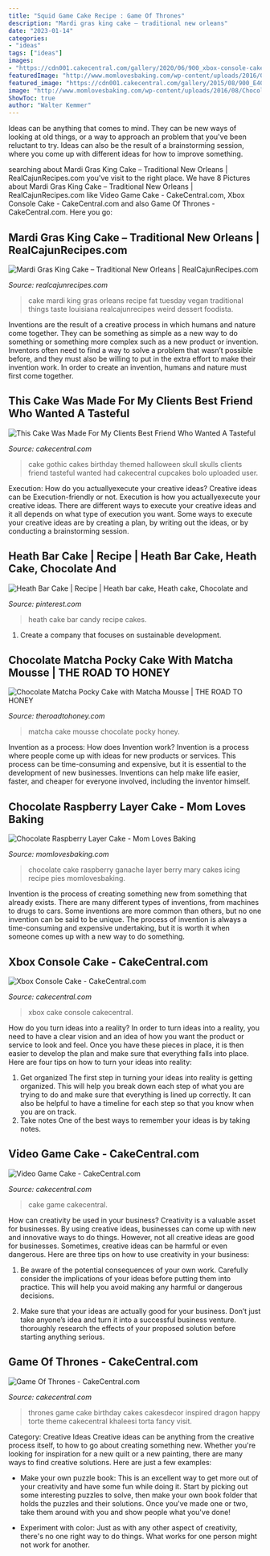 ```yaml
---
title: "Squid Game Cake Recipe : Game Of Thrones"
description: "Mardi gras king cake – traditional new orleans"
date: "2023-01-14"
categories:
- "ideas"
tags: ["ideas"]
images:
- "https://cdn001.cakecentral.com/gallery/2020/06/900_xbox-console-cake-873997xEwK2.jpg"
featuredImage: "http://www.momlovesbaking.com/wp-content/uploads/2016/08/Chocolate-Raspberry-Layer-Cake-SQ.jpg"
featured_image: "https://cdn001.cakecentral.com/gallery/2015/08/900_E40qeYTRVh-video-game-cake.jpg"
image: "http://www.momlovesbaking.com/wp-content/uploads/2016/08/Chocolate-Raspberry-Layer-Cake-SQ.jpg"
ShowToc: true
author: "Walter Kemmer"
---
```



Ideas can be anything that comes to mind. They can be new ways of looking at old things, or a way to approach an problem that you've been reluctant to try. Ideas can also be the result of a brainstorming session, where you come up with different ideas for how to improve something.

	

		
searching about Mardi Gras King Cake – Traditional New Orleans | RealCajunRecipes.com you've visit to the right place. We have 8 Pictures about Mardi Gras King Cake – Traditional New Orleans | RealCajunRecipes.com like Video Game Cake - CakeCentral.com, Xbox Console Cake - CakeCentral.com and also Game Of Thrones - CakeCentral.com. Here you go:
		
    
## Mardi Gras King Cake – Traditional New Orleans | RealCajunRecipes.com

<img loading=lazy src="https://www.realcajunrecipes.com/wp-content/uploads/2003/01/kingcake-delicious.jpg" onerror="this.onerror=null;this.src='https://tse1.mm.bing.net/th?id=OIP._6bRsyFjkUGqOc5E9OSnowHaE7&amp;pid=15.1';" alt="Mardi Gras King Cake – Traditional New Orleans | RealCajunRecipes.com">

_Source: realcajunrecipes.com_

>cake mardi king gras orleans recipe fat tuesday vegan traditional things taste louisiana realcajunrecipes weird dessert foodista. 

	

Inventions are the result of a creative process in which humans and nature come together. They can be something as simple as a new way to do something or something more complex such as a new product or invention. Inventors often need to find a way to solve a problem that wasn’t possible before, and they must also be willing to put in the extra effort to make their invention work. In order to create an invention, humans and nature must first come together.

    
## This Cake Was Made For My Clients Best Friend Who Wanted A Tasteful

<img loading=lazy src="http://cdn001.cakecentral.com/gallery/2015/03/900_800771FY3J_this-cake-was-made-for-my-clients-best-friend-who-wanted-a-tasteful-gothic-themed-cake-that-had-red-black-and-skulls-so-this-is-what-i-ca.jpg" onerror="this.onerror=null;this.src='https://tse3.mm.bing.net/th?id=OIP.-JzrwDdLBQTBdx3XZt4ooAHaKK&amp;pid=15.1';" alt="This Cake Was Made For My Clients Best Friend Who Wanted A Tasteful">

_Source: cakecentral.com_

>cake gothic cakes birthday themed halloween skull skulls clients friend tasteful wanted had cakecentral cupcakes bolo uploaded user. 

	

Execution: How do you actuallyexecute your creative ideas?
Creative ideas can be Execution-friendly or not. Execution is how you actuallyexecute your creative ideas. There are different ways to execute your creative ideas and it all depends on what type of execution you want. Some ways to execute your creative ideas are by creating a plan, by writing out the ideas, or by conducting a brainstorming session.

    
## Heath Bar Cake | Recipe | Heath Bar Cake, Heath Cake, Chocolate And

<img loading=lazy src="https://i.pinimg.com/736x/d8/c2/ae/d8c2aea57c06ea963370b2cb414a8b5c.jpg" onerror="this.onerror=null;this.src='https://tse3.mm.bing.net/th?id=OIP.GzzAL1tkAV2MFHDI6QjRBQHaJ3&amp;pid=15.1';" alt="Heath Bar Cake | Recipe | Heath bar cake, Heath cake, Chocolate and">

_Source: pinterest.com_

>heath cake bar candy recipe cakes. 

	

1. Create a company that focuses on sustainable development.

    
## Chocolate Matcha Pocky Cake With Matcha Mousse | THE ROAD TO HONEY

<img loading=lazy src="https://www.theroadtohoney.com/wp-content/uploads/2015/05/Matcha-Cake-Slice-2-3.jpg" onerror="this.onerror=null;this.src='https://tse3.mm.bing.net/th?id=OIP.sRZX6Ur3qN4kSkbil4UiiQHaLH&amp;pid=15.1';" alt="Chocolate Matcha Pocky Cake with Matcha Mousse | THE ROAD TO HONEY">

_Source: theroadtohoney.com_

>matcha cake mousse chocolate pocky honey. 

	

Invention as a process: How does Invention work?
Invention is a process where people come up with ideas for new products or services. This process can be time-consuming and expensive, but it is essential to the development of new businesses. Inventions can help make life easier, faster, and cheaper for everyone involved, including the inventor himself.

    
## Chocolate Raspberry Layer Cake - Mom Loves Baking

<img loading=lazy src="http://www.momlovesbaking.com/wp-content/uploads/2016/08/Chocolate-Raspberry-Layer-Cake-SQ.jpg" onerror="this.onerror=null;this.src='https://tse2.mm.bing.net/th?id=OIP.MK6pR91QY2Bb9RTCrohzDgHaHa&amp;pid=15.1';" alt="Chocolate Raspberry Layer Cake - Mom Loves Baking">

_Source: momlovesbaking.com_

>chocolate cake raspberry ganache layer berry mary cakes icing recipe pies momlovesbaking. 

	

Invention is the process of creating something new from something that already exists. There are many different types of inventions, from machines to drugs to cars. Some inventions are more common than others, but no one invention can be said to be unique. The process of invention is always a time-consuming and expensive undertaking, but it is worth it when someone comes up with a new way to do something.

    
## Xbox Console Cake - CakeCentral.com

<img loading=lazy src="https://cdn001.cakecentral.com/gallery/2020/06/900_xbox-console-cake-873997xEwK2.jpg" onerror="this.onerror=null;this.src='https://tse1.mm.bing.net/th?id=OIP.DK5WZrjGrYiL6ETll3OrEQHaJ4&amp;pid=15.1';" alt="Xbox Console Cake - CakeCentral.com">

_Source: cakecentral.com_

>xbox cake console cakecentral. 

	

How do you turn ideas into a reality?
In order to turn ideas into a reality, you need to have a clear vision and an idea of how you want the product or service to look and feel. Once you have these pieces in place, it is then easier to develop the plan and make sure that everything falls into place. Here are four tips on how to turn your ideas into reality:
1. Get organized
The first step in turning your ideas into reality is getting organized. This will help you break down each step of what you are trying to do and make sure that everything is lined up correctly. It can also be helpful to have a timeline for each step so that you know when you are on track.
2. Take notes
One of the best ways to remember your ideas is by taking notes.

    
## Video Game Cake - CakeCentral.com

<img loading=lazy src="https://cdn001.cakecentral.com/gallery/2015/08/900_E40qeYTRVh-video-game-cake.jpg" onerror="this.onerror=null;this.src='https://tse1.mm.bing.net/th?id=OIP.OsT4YThRviA9j3tt-QHW_gHaLZ&amp;pid=15.1';" alt="Video Game Cake - CakeCentral.com">

_Source: cakecentral.com_

>cake game cakecentral. 

	

How can creativity be used in your business?
Creativity is a valuable asset for businesses. By using creative ideas, businesses can come up with new and innovative ways to do things. However, not all creative ideas are good for businesses. Sometimes, creative ideas can be harmful or even dangerous. Here are three tips on how to use creativity in your business: 
1) Be aware of the potential consequences of your own work. Carefully consider the implications of your ideas before putting them into practice. This will help you avoid making any harmful or dangerous decisions. 

2) Make sure that your ideas are actually good for your business. Don’t just take anyone’s idea and turn it into a successful business venture. thoroughly research the effects of your proposed solution before starting anything serious.

    
## Game Of Thrones - CakeCentral.com

<img loading=lazy src="https://cdn001.cakecentral.com/gallery/2017/02/900_game-of-thrones-991846ONDVj.JPG" onerror="this.onerror=null;this.src='https://tse4.mm.bing.net/th?id=OIP.VQa0jRF2cmm8RYNDM6ybswHaLJ&amp;pid=15.1';" alt="Game Of Thrones - CakeCentral.com">

_Source: cakecentral.com_

>thrones game cake birthday cakes cakesdecor inspired dragon happy torte theme cakecentral khaleesi torta fancy visit. 

	

Category: Creative Ideas
Creative ideas can be anything from the creative process itself, to how to go about creating something new. Whether you're looking for inspiration for a new quilt or a new painting, there are many ways to find creative solutions. Here are just a few examples: 
- Make your own puzzle book: This is an excellent way to get more out of your creativity and have some fun while doing it. Start by picking out some interesting puzzles to solve, then make your own book folder that holds the puzzles and their solutions. Once you've made one or two, take them around with you and show people what you've done! 

- Experiment with color: Just as with any other aspect of creativity, there's no one right way to do things. What works for one person might not work for another.

